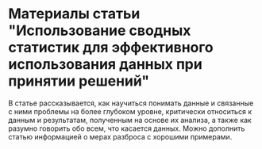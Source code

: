 # Материалы статьи "Использование сводных статистик для эффективного использования данных при принятии решений"

В статье рассказывается, как научиться понимать данные и связанные с ними проблемы на более глубоком уровне, критически относиться к данным и результатам, полученным на основе их анализа, а также как разумно говорить обо всем, что касается данных.
Можно дополнить статью информацией о мерах разброса с хорошими примерами.


